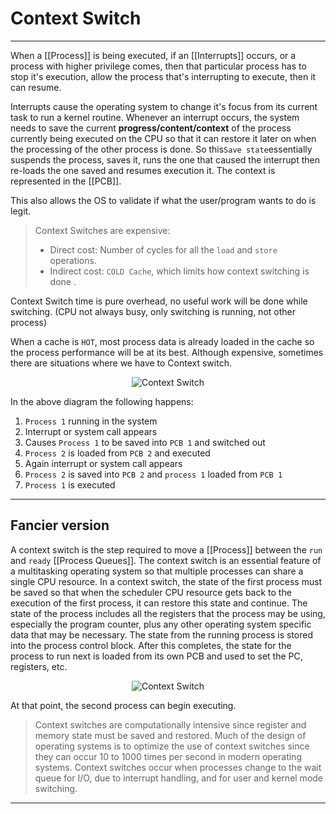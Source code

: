 # Context Switch
<hr>

When a [[Process]] is being executed, if an [[Interrupts]] occurs, or a process with higher privilege comes, then that particular process has to stop it's execution, allow the process that's interrupting to execute, then it can resume. 

Interrupts cause the operating system to change it's focus from its current task to run a kernel routine. Whenever an interrupt occurs, the system needs to save the current **progress/content/context** of the process currently being executed on the CPU so that it can restore it later on when the processing of the other process is done. So this`Save state`essentially suspends the process, saves it, runs the one that caused the interrupt then re-loads the one saved and resumes execution it. The context is represented in the [[PCB]].

This also allows the OS to validate if what the user/program wants to do is legit.


>Context Switches are expensive:
> - Direct cost: Number of cycles for all the `load` and `store` operations.
> - Indirect cost: `COLD Cache`, which limits how context switching is done .

Context Switch time is pure overhead, no useful work will be done while switching. (CPU not always busy, only switching is running, not other process)

When a cache is `HOT`, most process data is already loaded in the cache so the process performance will be at its best. Although expensive, sometimes there are situations where we have to Context switch.

<p align="center">
	<img src="https://prepinsta.com/wp-content/uploads/2019/01/Context-Switching-in-OS-Operating-System.png" alt="Context Switch">
</p>

In the above diagram the following happens:
1.  `Process 1` running in the system
2.  Interrupt or system call appears
3.  Causes `Process 1` to be saved into `PCB 1` and switched out
4.  `Process 2` is loaded from `PCB 2` and executed
5.  Again interrupt or system call appears
6.  `Process 2` is saved into `PCB 2` and `process 1` loaded from `PCB 1`
7.  `Process 1` is executed

<hr>

## Fancier version
A context switch is the step required to move a [[Process]] between the `run` and `ready` [[Process Queues]]. The context switch is an essential feature of a multitasking operating system so that multiple processes can share a single CPU resource. 
In a context switch, the state of the first process must be saved so that when the scheduler CPU resource gets back to the execution of the first process, it can restore this state and continue. The state of the process includes all the registers that the process may be using, especially the program counter, plus any other operating system specific data that may be necessary. 
The state from the running process is stored into the process control block. After this completes, the state for the process to run next is loaded from its own PCB and used to set the PC, registers, etc.

<p align="center">
	<img src="https://i.imgur.com/xhWySmi.png" alt="Context Switch">
</p>

At that point, the second process can begin executing.
>Context switches are computationally intensive since register and memory state must be saved and restored. Much of the design of operating systems is to optimize the use of context switches since they can occur 10 to 1000 times per second in modern operating systems. Context switches occur when processes change to the wait queue for I/O, due to interrupt handling, and for user and kernel mode switching.

<hr>
